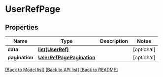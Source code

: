 # UserRefPage

## Properties
Name | Type | Description | Notes
------------ | ------------- | ------------- | -------------
**data** | [**list[UserRef]**](UserRef.md) |  | [optional] 
**pagination** | [**UserRefPagePagination**](UserRefPagePagination.md) |  | [optional] 

[[Back to Model list]](../README.md#documentation-for-models) [[Back to API list]](../README.md#documentation-for-api-endpoints) [[Back to README]](../README.md)


